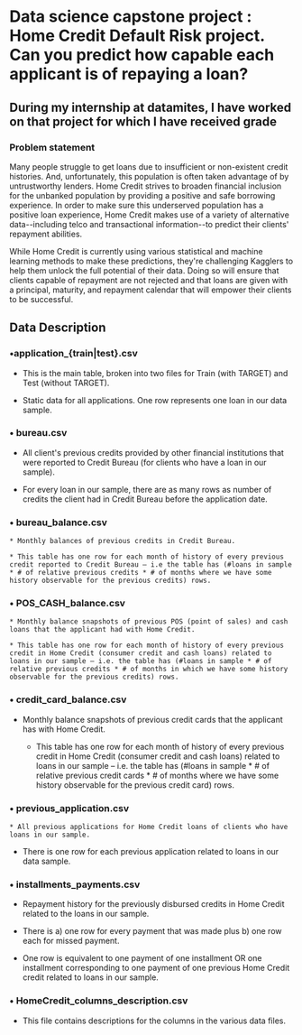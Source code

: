 # Data science capstone project : Home Credit Default Risk project. Can you predict how capable each applicant is of repaying a loan?

## During my internship at datamites, I have worked on that project for which I have received grade 

### Problem statement

Many people struggle to get loans due to insufficient or non-existent credit histories. And, unfortunately, this population is often taken advantage of by untrustworthy lenders.
Home Credit strives to broaden financial inclusion for the unbanked population by providing a positive and safe borrowing experience. In order to make sure this underserved population has a positive loan experience, Home Credit makes use of a variety of alternative data--including telco and transactional information--to predict their clients' repayment abilities.

While Home Credit is currently using various statistical and machine learning methods to make these predictions, they're challenging Kagglers to help them unlock the full potential of their data. Doing so will ensure that clients capable of repayment are not rejected and that loans are given with a principal, maturity, and repayment calendar that will empower their clients to be successful.

## Data Description

### •application_{train|test}.csv

* This is the main table, broken into two files for Train (with TARGET) and Test (without TARGET). 

* Static data for all applications. One row represents one loan in our data sample.

### •	bureau.csv

* All client's previous credits provided by other financial institutions that were reported to Credit Bureau (for clients who have a loan in our sample). 

* For every loan in our sample, there are as many rows as number of credits the client had in Credit Bureau before the application date.

### •	bureau_balance.csv

	* Monthly balances of previous credits in Credit Bureau. 
  
	* This table has one row for each month of history of every previous credit reported to Credit Bureau – i.e the table has (#loans in sample * # of relative previous credits * # of months where we have some history observable for the previous credits) rows.

### •	POS_CASH_balance.csv

	* Monthly balance snapshots of previous POS (point of sales) and cash loans that the applicant had with Home Credit. 
  
	* This table has one row for each month of history of every previous credit in Home Credit (consumer credit and cash loans) related to loans in our sample – i.e. the table has (#loans in sample * # of relative previous credits * # of months in which we have some history observable for the previous credits) rows.

### •	credit_card_balance.csv

* Monthly balance snapshots of previous credit cards that the applicant has with Home Credit. 

	* This table has one row for each month of history of every previous credit in Home Credit (consumer credit and cash loans) related to loans in our sample – i.e. the table has (#loans in sample * # of relative previous credit cards * # of months where we have some history observable for the previous credit card) rows.

### •	previous_application.csv

	* All previous applications for Home Credit loans of clients who have loans in our sample. 
  
* There is one row for each previous application related to loans in our data sample.

### •	installments_payments.csv

* Repayment history for the previously disbursed credits in Home Credit related to the loans in our sample. 

* There is a) one row for every payment that was made plus b) one row each for missed payment. 

* One row is equivalent to one payment of one installment OR one installment corresponding to one payment of one previous Home Credit credit related to loans in our sample.

### •	HomeCredit_columns_description.csv

* This file contains descriptions for the columns in the various data files.



 
